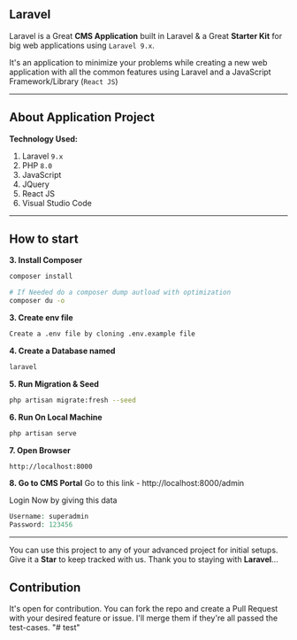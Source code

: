 ## Laravel

Laravel is a Great **CMS Application** built in Laravel & a Great **Starter Kit** for big web applications using `Laravel 9.x`.

It's an application to minimize your problems while creating a new web application with all the common features using Laravel and a JavaScript Framework/Library (`React JS`)

---

## About Application Project

**Technology Used:**

1. Laravel `9.x`
1. PHP `8.0`
1. JavaScript
1. JQuery
1. React JS
1. Visual Studio Code

---

## How to start

**3. Install Composer**
```bash
composer install

# If Needed do a composer dump autload with optimization
composer du -o
```

**3. Create env file**
```bash
Create a .env file by cloning .env.example file
```

**4. Create a Database named**
```bash
laravel
```

**5. Run Migration & Seed**
```bash
php artisan migrate:fresh --seed
```

**6. Run On Local Machine**
```bash
php artisan serve
```

**7. Open Browser**
```bash
http://localhost:8000
```

**8. Go to CMS Portal**
Go to this link - http://localhost:8000/admin

Login Now by giving this data
```php
Username: superadmin
Password: 123456
```

---

You can use this project to any of your advanced project for initial setups. Give it a **Star** to keep tracked with us. Thank you to staying with **Laravel**...


## Contribution
It's open for contribution. You can fork the repo and create a Pull Request with your desired feature or issue. I'll merge them if they're all passed the test-cases.
"# test" 

